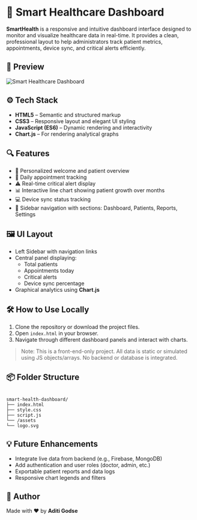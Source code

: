 # 🏥 Smart Healthcare Dashboard

**SmartHealth** is a responsive and intuitive dashboard interface designed to monitor and visualize healthcare data in real-time. It provides a clean, professional layout to help administrators track patient metrics, appointments, device sync, and critical alerts efficiently.

## 📸 Preview

![Smart Healthcare Dashboard](<img width="2940" height="1912" alt="Screenshot 2025-07-19 at 10 25 53 AM" src="https://github.com/user-attachments/assets/67ec7a6e-9e04-4db0-bc4e-49c4745d441f" />
)

## ⚙️ Tech Stack

- **HTML5** – Semantic and structured markup
- **CSS3** – Responsive layout and elegant UI styling
- **JavaScript (ES6)** – Dynamic rendering and interactivity
- **Chart.js** – For rendering analytical graphs

## 🔍 Features

- 👤 Personalized welcome and patient overview
- 📅 Daily appointment tracking
- ⚠️ Real-time critical alert display
- 📊 Interactive line chart showing patient growth over months
- 💻 Device sync status tracking
- 📁 Sidebar navigation with sections: Dashboard, Patients, Reports, Settings

## 🖼️ UI Layout

- Left Sidebar with navigation links
- Central panel displaying:
  - Total patients
  - Appointments today
  - Critical alerts
  - Device sync percentage
- Graphical analytics using **Chart.js**

## 🛠️ How to Use Locally

1. Clone the repository or download the project files.
2. Open `index.html` in your browser.
3. Navigate through different dashboard panels and interact with charts.

> Note: This is a front-end-only project. All data is static or simulated using JS objects/arrays. No backend or database is integrated.

## 📦 Folder Structure

```

smart-health-dashboard/
├── index.html
├── style.css
├── script.js
└── /assets
└── logo.svg

```

## 💡 Future Enhancements

- Integrate live data from backend (e.g., Firebase, MongoDB)
- Add authentication and user roles (doctor, admin, etc.)
- Exportable patient reports and data logs
- Responsive chart legends and filters

## 🙋 Author

Made with ❤️ by **Aditi Godse**
